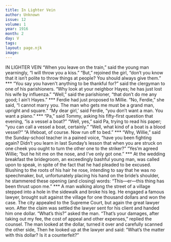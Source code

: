 ```yaml
---
title: In Lighter Vein
author: Unknown
issue: 12
volume: 1
year: 1916
month: 2
day: V
tags:
layout: page.njk
image:
---
```

IN LIGHTER VEIN    “When you leave on the train,” said the young man yearningly, “I will throw you a kiss.”    “But,” rejoined the girl, “don’t you know that it isn’t polite to throw things at people? You should always give them.”    ***   “You say you haven't anything to be thankful for?” said the clergyman to one of his parishioners.    “Why look at your neighbor Hayes; he has just lost his wife by influenza.”    “Well,” said the parishioner, “that don’t do me any good; I ain’t Hayes.”    ***   Ferdie had just proposed to Millie.    “No, Ferdie,” she said, “I cannot marry you. The man who gets me must be a grand man, upright and square.”    “My dear girl,’ said Ferdie, “you don’t want a man. You want a piano.”    ***   “Pa,” said Tommy, asking his fifty-first question that evening, “is a vessel a boat?”    “Well, yes,” said Pa, trying to read his paper; “you can call a vessel a boat, certainly.”    “Well, what kind of a boat is a blood vessel?”    “A lifeboat, of course. Now run off to bed.”    ***   “Why, Willie,” said the Sunday-school teacher in a pained voice, “have you been fighting again? Didn’t you learn in last Sunday’s lesson that when you are struck on one cheek you ought to turn the other one to the striker?”    “Yes’m agreed Willie; “but he hit me on the nose, and I’ve only got one.”    ***   At the wedding breakfast the bridegroom, an exceedingly bashful young man, was called upon to speak, in spite of the fact that he had pleaded to be excused. Blushing to the roots of his hair he rose, intending to say that he was no speechmaker, but, unfortunately placing his hand on the bride’s shoulder, he stammered these opening (and closing) words:    “This—er—this thing has been thrust upon me.”    ***   A man walking along the street of a village stepped into a hole in the sidewalk and broke his leg. He engaged a famous lawyer, brought suit against the village for one thousand dollars and won the case. The city appealed to the Supreme Court, but again the great lawyer won.    After the claim was settled the lawyer sent for his client and handed him one dollar.   “What’s this?” asked the man.    “That’s your damages, after taking out my fee, the cost of appeal and other expenses,” replied the counsel.    The man looked at the dollar, turned it over and carefully scanned the other side, Then he looked up at the lawyer and said: “What’s the matter with this dollar? Is it a counterfeit?”
